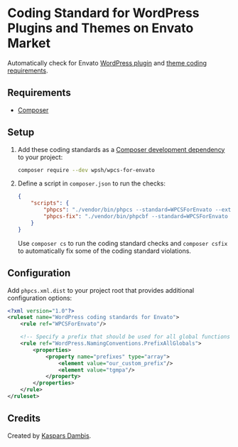 # Coding Standard for WordPress Plugins and Themes on Envato Market

Automatically check for Envato [WordPress plugin](https://help.author.envato.com/hc/en-us/articles/360000481223-WordPress-Theme-Plugin-Requirements) and [theme coding requirements](https://help.author.envato.com/hc/en-us/articles/360000479946-WordPress-Theme-Coding-Requirements).


## Requirements

- [Composer](https://getcomposer.org)


## Setup

1. Add these coding standards as a [Composer development dependency](https://packagist.org/packages/wpsh/wpcs-for-envato) to your project:

	```bash
	composer require --dev wpsh/wpcs-for-envato
	```

2. Define a script in `composer.json` to run the checks:

	```json
	{
		"scripts": {
			"phpcs": "./vendor/bin/phpcs --standard=WPCSForEnvato --extensions=php",
			"phpcs-fix": "./vendor/bin/phpcbf --standard=WPCSForEnvato --extensions=php"
		}
	}
	```

	Use `composer cs` to run the coding standard checks and `composer csfix` to automatically fix some of the coding standard violations.


## Configuration

Add `phpcs.xml.dist` to your project root that provides additional configuration options:

```xml
<?xml version="1.0"?>
<ruleset name="WordPress coding standards for Envato">
	<rule ref="WPCSForEnvato"/>

	<!-- Specify a prefix that should be used for all global functions and variables. -->
	<rule ref="WordPress.NamingConventions.PrefixAllGlobals">
		<properties>
			<property name="prefixes" type="array">
				<element value="our_custom_prefix"/>
				<element value="tgmpa"/>
			</property>
		</properties>
	</rule>
</ruleset>
```

## Credits

Created by [Kaspars Dambis](https://kaspars.net).
